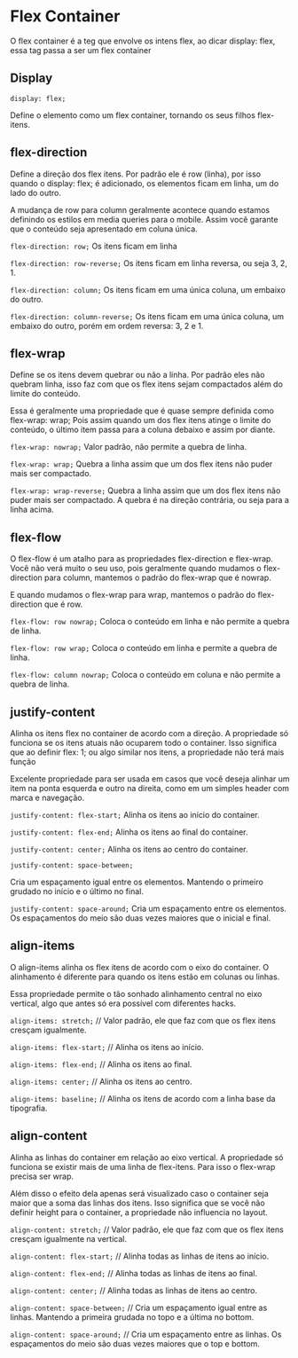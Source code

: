 # Flex Container

O flex container é a teg que envolve os intens flex, ao dicar display: flex, essa tag passa a ser um flex container

## Display

`display: flex;`

Define o elemento como um flex container, tornando os seus filhos flex-itens.

## flex-direction

Define a direção dos flex itens. Por padrão ele é row (linha), por isso quando o display: flex; é adicionado, os elementos ficam em linha, um do lado do outro.

A mudança de row para column geralmente acontece quando estamos definindo os estilos em media queries para o mobile. Assim você garante que o conteúdo seja apresentado em coluna única.

`flex-direction: row;`
Os itens ficam em linha

`flex-direction: row-reverse;`
Os itens ficam em linha reversa, ou seja 3, 2, 1.

`flex-direction: column;`
Os itens ficam em uma única coluna, um embaixo do
outro.

`flex-direction: column-reverse;`
Os itens ficam em uma única coluna, um embaixo do outro, porém em ordem reversa: 3, 2 e 1.

## flex-wrap

Define se os itens devem quebrar ou não a linha. Por padrão eles não quebram linha, isso faz com que os flex itens sejam compactados além do limite do conteúdo.

Essa é geralmente uma propriedade que é quase sempre definida como flex-wrap: wrap; Pois assim quando um dos flex itens atinge o limite do conteúdo, o último item passa para a coluna debaixo e assim por diante.

`flex-wrap: nowrap;`
Valor padrão, não permite a quebra de linha.

`flex-wrap: wrap;`
Quebra a linha assim que um dos flex itens não puder mais ser compactado.

`flex-wrap: wrap-reverse;`
Quebra a linha assim que um dos flex itens não puder mais ser compactado. A quebra é na direção contrária, ou seja para a linha acima.

## flex-flow

O flex-flow é um atalho para as propriedades flex-direction e flex-wrap. Você não verá muito o seu uso, pois geralmente quando mudamos o flex-direction para column, mantemos o padrão do flex-wrap que é nowrap.

E quando mudamos o flex-wrap para wrap, mantemos o padrão do flex-direction que é row.

`flex-flow: row nowrap;`
Coloca o conteúdo em linha e não permite a quebra de linha.

`flex-flow: row wrap;`
Coloca o conteúdo em linha e permite a quebra de linha.

`flex-flow: column nowrap;`
Coloca o conteúdo em coluna e não permite a quebra de linha.

## justify-content

Alinha os itens flex no container de acordo com a direção. A propriedade só funciona se os itens atuais não ocuparem todo o container. Isso significa que ao definir flex: 1; ou algo similar nos itens, a propriedade não terá mais função

Excelente propriedade para ser usada em casos que você deseja alinhar um item na ponta esquerda e outro na direita, como em um simples header com marca e navegação.

`justify-content: flex-start;`
Alinha os itens ao início do container.

`justify-content: flex-end;`
Alinha os itens ao final do container.

`justify-content: center;`
Alinha os itens ao centro do container.

`justify-content: space-between;`

Cria um espaçamento igual entre os elementos. Mantendo o primeiro grudado no início e o último no final.

`justify-content: space-around;`
Cria um espaçamento entre os elementos. Os espaçamentos do meio são duas vezes maiores que o inicial e final.

## align-items

O align-items alinha os flex itens de acordo com o eixo do container. O alinhamento é diferente para quando os itens estão em colunas ou linhas.

Essa propriedade permite o tão sonhado alinhamento central no eixo vertical, algo que antes só era possível com diferentes hacks.

`align-items: stretch;`
// Valor padrão, ele que faz com que os flex itens cresçam igualmente.

`align-items: flex-start;`
// Alinha os itens ao início.

`align-items: flex-end;`
// Alinha os itens ao final.

`align-items: center;`
// Alinha os itens ao centro.

`align-items: baseline;`
// Alinha os itens de acordo com a linha base da tipografia.

## align-content

Alinha as linhas do container em relação ao eixo vertical. A propriedade só funciona se existir mais de uma linha de flex-itens. Para isso o flex-wrap precisa ser wrap.

Além disso o efeito dela apenas será visualizado caso o container seja maior que a soma das linhas dos itens. Isso significa que se você não definir height para o container, a propriedade não influencia no layout.

`align-content: stretch;`
// Valor padrão, ele que faz com que os flex itens cresçam igualmente na vertical.

`align-content: flex-start;`
// Alinha todas as linhas de itens ao início.

`align-content: flex-end;`
// Alinha todas as linhas de itens ao final.

`align-content: center;`
// Alinha todas as linhas de itens ao centro.

`align-content: space-between;`
// Cria um espaçamento igual entre as linhas. Mantendo a primeira grudada no topo e a última no bottom.

`align-content: space-around;`
// Cria um espaçamento entre as linhas. Os espaçamentos do meio são duas vezes maiores que o top e bottom.
